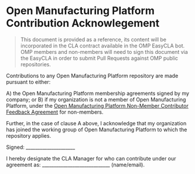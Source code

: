 # Open Manufacturing Platform Contribution Acknowlegement

> This document is provided as a reference, its content will be incorporated in the CLA contract available in the OMP EasyCLA bot. 
> OMP members and non-members will need to sign this document via the EasyCLA in order to submit Pull Requests against OMP public repositories.

Contributions to any Open Manufacturing Platform repository are made pursuant to either:

A) the Open Manufacturing Platform membership agreements signed by my company; or
B) if my organization is not a member of Open Manufacturing Platform, under the [Open Manufacturing Platform Non-Member Contributor Feedback Agreement](https://raw.githubusercontent.com/OpenManufacturingPlatform/Contribute-to-OMP-Public-Repos/main/OMP-Contribution-Agreement.md) for non-members.

Further, in the case of clause A above, I acknowledge that my organization has joined the working group of Open Manufacturing Platform to which the repository applies.

Signed: _____________________

I hereby designate the CLA Manager for who can contribute under our agreement as: 
_____________________________ (name/email).
